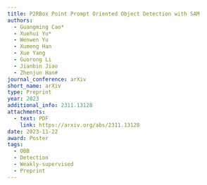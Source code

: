 ```yaml
---
title: P2RBox Point Prompt Oriented Object Detection with SAM
authors:
  - Guangming Cao*
  - Xuehui Yu*
  - Wenwen Yu
  - Xumeng Han
  - Xue Yang
  - Guorong Li
  - Jianbin Jiao
  - Zhenjun Han#
journal_conference: arXiv
short_name: arXiv
type: Preprint
year: 2023
additional_info: 2311.13128
attachments:
  - text: PDF
    link: https://arxiv.org/abs/2311.13128
date: 2023-11-22
award: Poster
tags:
  - OBB
  - Detection
  - Weakly-supervised
  - Preprint
---
```

